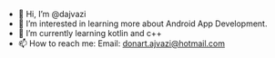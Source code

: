 - 👋 Hi, I’m @dajvazi
- 👀 I’m interested in learning more about Android App Development.
- 🌱 I’m currently learning kotlin and c++
- 📫 How to reach me: Email: donart.ajvazi@hotmail.com

<!---
dajvazi/dajvazi is a ✨ special ✨ repository because its `README.md` (this file) appears on your GitHub profile.
You can click the Preview link to take a look at your changes.
--->
